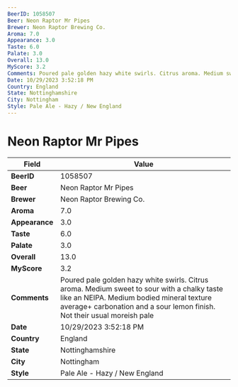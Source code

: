 ```yaml
---
BeerID: 1058507
Beer: Neon Raptor Mr Pipes
Brewer: Neon Raptor Brewing Co.
Aroma: 7.0
Appearance: 3.0
Taste: 6.0
Palate: 3.0
Overall: 13.0
MyScore: 3.2
Comments: Poured pale golden hazy white swirls. Citrus aroma. Medium sweet to sour with a chalky taste like an NEIPA. Medium bodied mineral texture average+ carbonation and a sour lemon finish. Not their usual moreish pale
Date: 10/29/2023 3:52:18 PM
Country: England
State: Nottinghamshire
City: Nottingham
Style: Pale Ale - Hazy / New England
---
```


# Neon Raptor Mr Pipes

| Field         | Value |
|---------------|-------|
| **BeerID** | 1058507 |
| **Beer** | Neon Raptor Mr Pipes |
| **Brewer** | Neon Raptor Brewing Co. |
| **Aroma** | 7.0 |
| **Appearance** | 3.0 |
| **Taste** | 6.0 |
| **Palate** | 3.0 |
| **Overall** | 13.0 |
| **MyScore** | 3.2 |
| **Comments** | Poured pale golden hazy white swirls. Citrus aroma. Medium sweet to sour with a chalky taste like an NEIPA. Medium bodied mineral texture average+ carbonation and a sour lemon finish. Not their usual moreish pale  |
| **Date** | 10/29/2023 3:52:18 PM |
| **Country** | England |
| **State** | Nottinghamshire |
| **City** | Nottingham |
| **Style** | Pale Ale - Hazy / New England |
